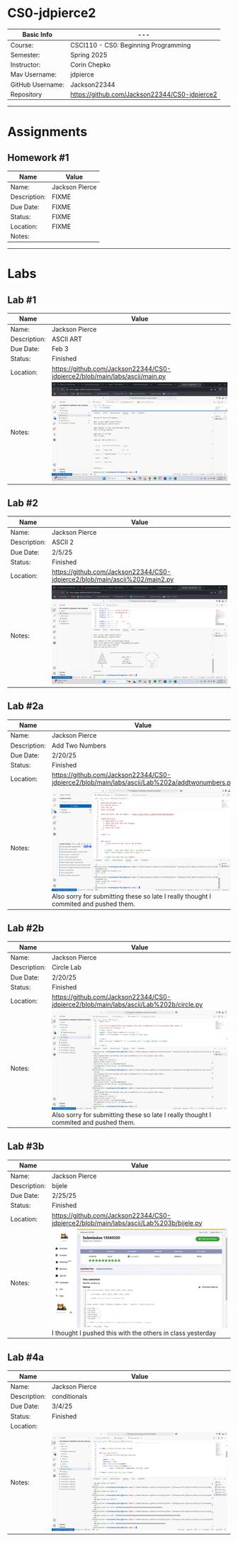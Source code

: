 # CS0-jdpierce2
| Basic Info | --- |
| --- | ---|
| Course: | CSCI110 - CS0: Beginning Programming |
| Semester: | Spring 2025 |
| Instructor: | Corin Chepko |
| Mav Username: | jdpierce |
| GitHub Username: | Jackson22344 |
| Repository | https://github.com/Jackson22344/CS0-jdpierce2 |
_______________________________________________________________________________________________________________
# Assignments
## Homework #1
| Name | Value |
| --- | --- |
| Name: | Jackson Pierce  |
| Description: | FIXME |
| Due Date: | FIXME |
| Status: | FIXME  |
| Location: | FIXME |
| Notes: | |
_______________________________________________________________________________________________________________
# Labs
## Lab #1
| Name | Value |
| --- | --- |
| Name: | Jackson Pierce  |
| Description: | ASCII ART |
| Due Date: | Feb 3 |
| Status: | Finished  |
| Location: | https://github.com/Jackson22344/CS0-jdpierce2/blob/main/labs/ascii/main.py |
| Notes: | ![alt text](<Screenshot (114).png>) |
## Lab #2
| Name | Value |
| --- | --- |
| Name: | Jackson Pierce |
| Description: | ASCII 2 |
| Due Date: | 2/5/25 |
| Status: | Finished |
| Location: | https://github.com/Jackson22344/CS0-jdpierce2/blob/main/ascii%202/main2.py |
| Notes: | ![alt text](<Screenshot (112).png>) |
## Lab #2a
| Name | Value |
| --- | --- |
| Name: | Jackson Pierce |
| Description: | Add Two Numbers |
| Due Date: | 2/20/25 |
| Status: | Finished |
| Location: | https://github.com/Jackson22344/CS0-jdpierce2/blob/main/labs/ascii/Lab%202a/addtwonumbers.py |
| Notes: | ![alt text](<Screenshot (118).png>)     Also sorry for submitting these so late I really thought I commited and pushed them. |
## Lab #2b
| Name | Value |
| --- | --- |
| Name: | Jackson Pierce |
| Description: | Circle Lab |
| Due Date: | 2/20/25 |
| Status: | Finished |
| Location: | https://github.com/Jackson22344/CS0-jdpierce2/blob/main/labs/ascii/Lab%202b/circle.py |
| Notes: | ![alt text](<Screenshot (119).png>)   Also sorry for submitting these so late I really thought I commited and pushed them. |
## Lab #3b
| Name | Value |
| --- | --- |
| Name: | Jackson Pierce |
| Description: | bijele |
| Due Date: | 2/25/25 |
| Status: | Finished |
| Location: | https://github.com/Jackson22344/CS0-jdpierce2/blob/main/labs/ascii/Lab%203b/bijele.py |
| Notes: | ![alt text](<Screenshot (121).png>) I thought I pushed this with the others in class yesterday |
## Lab #4a
| Name | Value |
| --- | --- |
| Name: | Jackson Pierce |
| Description: | conditionals |
| Due Date: | 3/4/25 |
| Status: | Finished |
| Location: |  |
| Notes: | ![alt text](<Screenshot (122).png>) |